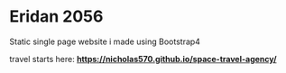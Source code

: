 # Eridan 2056

Static single page website i made using Bootstrap4

travel starts here: **https://nicholas570.github.io/space-travel-agency/**
